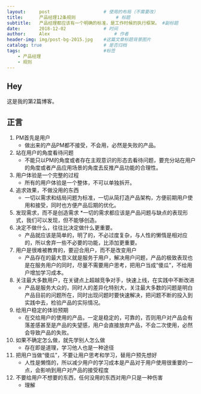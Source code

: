 ```yaml
---
layout:     post   				    # 使用的布局（不需要改）
title:      产品经理12条规则				# 标题 
subtitle:   产品经理都应该有一个明确的标准，是工作时候的执行框架。 #副标题
date:       2018-12-02 				# 时间
author:     Alex 						# 作者
header-img: img/post-bg-2015.jpg 	#这篇文章标题背景图片
catalog: true 						# 是否归档
tags:								#标签
    - 产品经理
    - 规则
---
```


## Hey
这是我的第2篇博客。
## 正言
1. PM首先是用户
    * 做出来的产品PM都不接受，不会用，必然是失败的产品。
2. 站在用户的角度看待问题
    * 不能只以PM的角度或者存在主观意识的形态去看待问题，要充分站在用户的角度或者产品应用场景的角度去反推产品功能的合理性。
3. 用户体验是一个完整的过程
    * 所有的用户体验是一个整体，不可以单独拆开。
4. 追求效果，不做没用的东西
    * 一切以需求和结局问题为标准，一切从简打造产品架构，方便前期用户使用和接受，同时也方便产品后期的优化。
5. 发现需求，而不是创造需求
    *一切的需求都应该是产品问题与缺点的表现形式，我们可以发现，但不能够创造。
6. 决定不做什么，往往比决定做什么更重要。
    * 产品就应该是简单的，明了的，不必过度复杂，与人性的懒惰是相对应的，所以舍弃一些不必要的功能，比添加更重要。
7. 用户是很难被教育的，要迎合用户，而不是改变用户
    * 产品存在的最大意义就是服务于用户，解决用户问题，产品的极致表现也是在服务用户的同时，尽量不需要用户思考，把用户当成“傻瓜”，不给用户增加学习成本。
8. 关注最大多数用户，在关键点上超越竞争对手，快速上线，在实践中不断改进
    * 产品是服务大众的，同时人的差异化特别大，关注最大多数的问题是明白产品目前的问题所在，同时出现问题时要快速解决，把问题不断的投入到实践中去，检验产品的实际情况。
9. 给用户稳定的体验预期
    * 在交给用户的使用的产品，一定是稳定的，可靠的，否则用户对产品会有落差感甚至是产品的失望感，用户会直接放弃产品，不会二次使用，必然会导致产品的失败。
10. 如果不确定怎么做，就先学别人怎么做
    * 存在即是道理，学习他人也是一种途径
11. 把用户当做“傻瓜”，不要让用户思考和学习，替用户预先想好
    * 人性是懒惰的，所以减少用户的学习成本是产品对于用户使用很重要的一点，会影响到用户对产品的接受程度
12. 不要给用户不想要的东西，任何没用的东西对用户只是一种伤害
    * 理解

   
